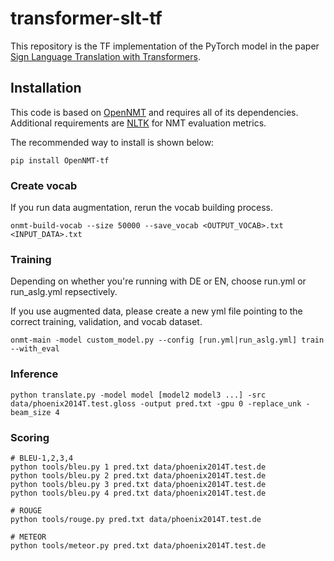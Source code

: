 # transformer-slt-tf
This repository is the TF implementation of the PyTorch model in the paper [Sign Language Translation with Transformers](https://arxiv.org/abs/2004.00588).

## Installation
This code is based on [OpenNMT](https://github.com/OpenNMT/OpenNMT-py) and requires all of its dependencies. Additional requirements are [NLTK](https://www.nltk.org/) for NMT evaluation metrics.

The recommended way to install is shown below:
```
pip install OpenNMT-tf
```
### Create vocab
If you run data augmentation, rerun the vocab building process.
```
onmt-build-vocab --size 50000 --save_vocab <OUTPUT_VOCAB>.txt <INPUT_DATA>.txt
```

### Training
Depending on whether you're running with DE or EN, choose run.yml or run_aslg.yml repsectively.

If you use augmented data, please create a new yml file pointing to the correct training, validation, and vocab dataset.
```
onmt-main -model custom_model.py --config [run.yml|run_aslg.yml] train --with_eval
```

### Inference
```
python translate.py -model model [model2 model3 ...] -src data/phoenix2014T.test.gloss -output pred.txt -gpu 0 -replace_unk -beam_size 4
```

### Scoring
```
# BLEU-1,2,3,4
python tools/bleu.py 1 pred.txt data/phoenix2014T.test.de
python tools/bleu.py 2 pred.txt data/phoenix2014T.test.de
python tools/bleu.py 3 pred.txt data/phoenix2014T.test.de
python tools/bleu.py 4 pred.txt data/phoenix2014T.test.de

# ROUGE
python tools/rouge.py pred.txt data/phoenix2014T.test.de

# METEOR
python tools/meteor.py pred.txt data/phoenix2014T.test.de
```

